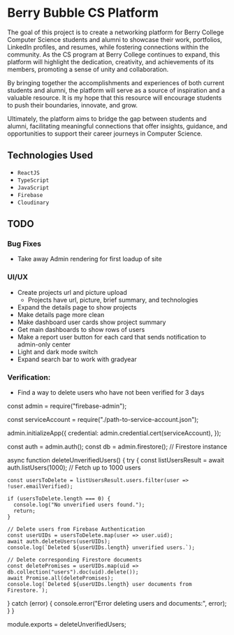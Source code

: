 # Berry Bubble CS Platform
The goal of this project is to create a networking platform for Berry College Computer Science students and alumni to showcase their work, portfolios, LinkedIn profiles, and resumes, while fostering connections within the community. As the CS program at Berry College continues to expand, this platform will highlight the dedication, creativity, and achievements of its members, promoting a sense of unity and collaboration.

By bringing together the accomplishments and experiences of both current students and alumni, the platform will serve as a source of inspiration and a valuable resource. It is my hope that this resource will encourage students to push their boundaries, innovate, and grow.

Ultimately, the platform aims to bridge the gap between students and alumni, facilitating meaningful connections that offer insights, guidance, and opportunities to support their career journeys in Computer Science.

## Technologies Used

- `ReactJS`
- `TypeScript`
- `JavaScript`
- `Firebase`
- `Cloudinary`

## TODO

### Bug Fixes
- Take away Admin rendering for first loadup of site

### UI/UX
- Create projects url and picture upload
    - Projects have url, picture, brief summary, and technologies
- Expand the details page to show projects
- Make details page more clean
- Make dashboard user cards show project summary
- Get main dashboards to show rows of users
- Make a report user button for each card that sends notification to admin-only center
- Light and dark mode switch
- Expand search bar to work with gradyear

### Verification:
- Find a way to delete users who have not been verified for 3 days


const admin = require("firebase-admin");

const serviceAccount = require("./path-to-service-account.json");

admin.initializeApp({
  credential: admin.credential.cert(serviceAccount),
});

const auth = admin.auth();
const db = admin.firestore(); // Firestore instance

async function deleteUnverifiedUsers() {
  try {
    const listUsersResult = await auth.listUsers(1000); // Fetch up to 1000 users

    const usersToDelete = listUsersResult.users.filter(user => !user.emailVerified);

    if (usersToDelete.length === 0) {
      console.log("No unverified users found.");
      return;
    }

    // Delete users from Firebase Authentication
    const userUIDs = usersToDelete.map(user => user.uid);
    await auth.deleteUsers(userUIDs);
    console.log(`Deleted ${userUIDs.length} unverified users.`);

    // Delete corresponding Firestore documents
    const deletePromises = userUIDs.map(uid => db.collection("users").doc(uid).delete());
    await Promise.all(deletePromises);
    console.log(`Deleted ${userUIDs.length} user documents from Firestore.`);
  } catch (error) {
    console.error("Error deleting users and documents:", error);
  }
}

module.exports = deleteUnverifiedUsers;
